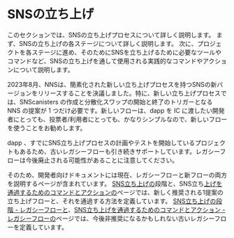 # SNSの立ち上げ

このセクションでは、SNSの立ち上げプロセスについて詳しく説明します。
まず、SNSの立ち上げの各ステージについて詳しく説明します。
次に、プロジェクトを各ステージに進め、そのためにSNSを立ち上げるために必要なツールやコマンドなど、SNSの立ち上げを通して使用される実践的なコマンドやアクションについて説明します。

2023年8月、NNSは、簡素化された新しい立ち上げプロセスを持つSNSの新バージョンをリリースすることを決議しました。特に、新しい立ち上げプロセスでは、SNScanisters の作成と分散化スワップの開始と終了のトリガーとなる NNS の提案が 1 つだけ必要です。新しいフローは、dapp を IC に渡したい開発者にとっても、投票者/利用者にとっても、かなりシンプルなので、新しいフローを使うことをお勧めします。

dapp 、すでにSNS立ち上げプロセスの計画やテストを開始しているプロジェクトもあるため、古いレガシーフローも引き続きサポートしています。レガシーフローは今後廃止される可能性があることに注意してください。

そのため、開発者向けドキュメントには現在、レガシーフローと新フローの両方を説明するページが含まれています。
[SNS立ち上げの](./launch-summary-1proposal.md)段階と、SNS立ち[上げを通過するためのコマンドとアクションの](./launch-steps-1proposal.md)ページでは、新しく推奨される1提案の立ち上げフローと、それを通過する方法を定義しています。
[SNS立ち上げの段階 - レガシーフローと](./launch-summary.md)、[SNS立ち上げを通過するためのコマンドとアクション - レガシーフローの](./launch-steps.md)ページでは、今後非推奨になるかもしれない古いレガシーフローを定義しています。

<!---
# Launching an SNS

This section describes the SNS launch process in detail.
It begins with a detailed description of each stage of an SNS launch.
Then, it explains the practical commands and actions used throughout SNS launch, such as the tools and commands that are needed to take a project through each stage and launch an SNS for it.

In August 2023, the NNS voted to release a new version of the SNS with a new, simplified launch process. In particular, the new launch process only requires one single NNS proposal that will, if adopted, trigger the creation of the SNS canisters as well as starting and finishing the decentralization swap. Since the new flow is considerably more simple, both for developers who want to hand over their dapp to the IC and for voters/users, it is recommended to use the new flow.

As some dapp projects may have already started planning and testing the SNS launch process, the old legacy flow is still supported. Note that the legacy flow might be deprecated going forward.

Therefore, the developer documentation currently includes pages to describe both the legacy and the new flow.
The pages [stages of an SNS launch](./launch-summary-1proposal.md) and [commands and actions to go through SNS launch](./launch-steps-1proposal.md) define the new, recommended 1-proposal launch flow and how to go through it.
The pages [stages of an SNS launch - legacy flow](./launch-summary.md) and [commands and actions to go through SNS launch - legacy flow](./launch-steps.md) define the old, legacy flow that might be deprecated going forward.
-->
